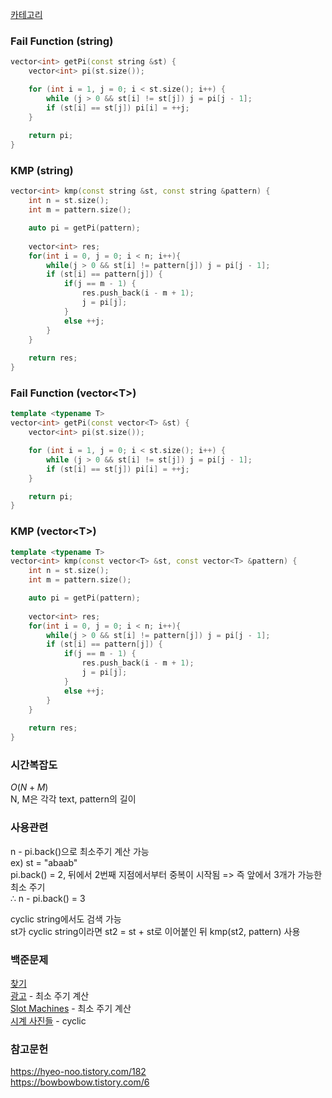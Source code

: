 [카테고리](/README.md)
### Fail Function (string)
```cpp
vector<int> getPi(const string &st) {
    vector<int> pi(st.size());

    for (int i = 1, j = 0; i < st.size(); i++) {
        while (j > 0 && st[i] != st[j]) j = pi[j - 1];
        if (st[i] == st[j]) pi[i] = ++j;
    }
    
    return pi;
}
```
### KMP (string)
```cpp
vector<int> kmp(const string &st, const string &pattern) {
    int n = st.size();
    int m = pattern.size();

    auto pi = getPi(pattern);
    
    vector<int> res;
    for(int i = 0, j = 0; i < n; i++){
        while(j > 0 && st[i] != pattern[j]) j = pi[j - 1];
        if (st[i] == pattern[j]) {
            if(j == m - 1) {
                res.push_back(i - m + 1);
                j = pi[j];
            }
            else ++j;
        }
    }
    
    return res;
}
```
### Fail Function (vector\<T>)
```cpp
template <typename T>
vector<int> getPi(const vector<T> &st) {
    vector<int> pi(st.size());

    for (int i = 1, j = 0; i < st.size(); i++) {
        while (j > 0 && st[i] != st[j]) j = pi[j - 1];
        if (st[i] == st[j]) pi[i] = ++j;
    }

    return pi;
}
```
### KMP (vector\<T>)
```cpp
template <typename T>
vector<int> kmp(const vector<T> &st, const vector<T> &pattern) {
    int n = st.size();
    int m = pattern.size();

    auto pi = getPi(pattern);
    
    vector<int> res;
    for(int i = 0, j = 0; i < n; i++){
        while(j > 0 && st[i] != pattern[j]) j = pi[j - 1];
        if (st[i] == pattern[j]) {
            if(j == m - 1) {
                res.push_back(i - m + 1);
                j = pi[j];
            }
            else ++j;
        }
    }
    
    return res;
}
```
### 시간복잡도 
$O(N+M)$   
N, M은 각각 text, pattern의 길이

### 사용관련
n - pi.back()으로 최소주기 계산 가능   
ex) st = "abaab"   
pi.back() = 2, 뒤에서 2번째 지점에서부터 중복이 시작됨 => 즉 앞에서 3개가 가능한 최소 주기   
$\therefore$ n - pi.back() = 3   

cyclic string에서도 검색 가능   
st가 cyclic string이라면 st2 = st + st로 이어붙인 뒤 kmp(st2, pattern) 사용

### 백준문제
[찾기](https://www.acmicpc.net/problem/1786)   
[광고](https://www.acmicpc.net/problem/1305) - 최소 주기 계산   
[Slot Machines](https://www.acmicpc.net/problem/14959) - 최소 주기 계산   
[시계 사진들](https://www.acmicpc.net/problem/10266) - cyclic   

### 참고문헌
https://hyeo-noo.tistory.com/182   
https://bowbowbow.tistory.com/6